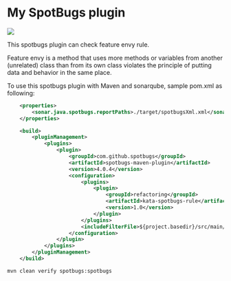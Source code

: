# My SpotBugs plugin

![](https://travis-ci.com/meixuesong/refactoring-kata-spotbugs-rule.svg?branch=master)

This spotbugs plugin can check feature envy rule.

Feature envy is a method that uses more methods or variables from another (unrelated) class than from its own class violates the principle of putting data and behavior in the same place.

To use this spotbugs plugin with Maven and sonarqube, sample pom.xml as following:

```xml
    <properties>
        <sonar.java.spotbugs.reportPaths>./target/spotbugsXml.xml</sonar.java.spotbugs.reportPaths>
    </properties>

    <build>
        <pluginManagement>
            <plugins>
                <plugin>
                    <groupId>com.github.spotbugs</groupId>
                    <artifactId>spotbugs-maven-plugin</artifactId>
                    <version>4.0.4</version>
                    <configuration>
                        <plugins>
                            <plugin>
                                <groupId>refactoring</groupId>
                                <artifactId>kata-spotbugs-rule</artifactId>
                                <version>1.0</version>
                            </plugin>
                        </plugins>
                        <includeFilterFile>${project.basedir}/src/main/resources/spotbugs.xml</includeFilterFile>
                    </configuration>
                </plugin>
            </plugins>
        </pluginManagement>
    </build>
```

```shell script
mvn clean verify spotbugs:spotbugs
```
